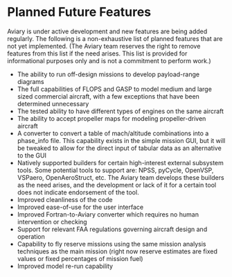 # Planned Future Features

Aviary is under active development and new features are being added regularly.
The following is a non-exhaustive list of planned features that are not yet implemented. (The Aviary team reserves the right to remove features from this list if the need arises. This list is provided for informational purposes only and is not a commitment to perform work.)

- The ability to run off-design missions to develop payload-range diagrams
- The full capabilities of FLOPS and GASP to model medium and large sized commercial aircraft, with a few exceptions that have been determined unnecessary
- The tested ability to have different types of engines on the same aircraft
- The ability to accept propeller maps for modeling propeller-driven aircraft
- A converter to convert a table of mach/altitude combinations into a phase_info file. This capability exists in the simple mission GUI, but it will be tweaked to allow for the direct input of tabular data as an alternative to the GUI
- Natively supported builders for certain high-interest external subsystem tools. Some potential tools to support are: NPSS, pyCycle, OpenVSP, VSPaero, OpenAeroStruct, etc. The Aviary team develops these builders as the need arises, and the development or lack of it for a certain tool does not indicate endorsement of the tool.
- Improved cleanliness of the code
- Improved ease-of-use for the user interface
- Improved Fortran-to-Aviary converter which requires no human intervention or checking
- Support for relevant FAA regulations governing aircraft design and operation
- Capability to fly reserve missions using the same mission analysis techniques as the main mission (right now reserve estimates are fixed values or fixed percentages of mission fuel)
- Improved model re-run capability